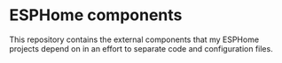 # ESPHome components

This repository contains the external components that my ESPHome projects depend on in an effort to separate code and configuration files.